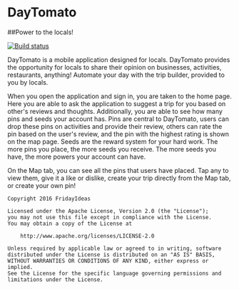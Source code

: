 # DayTomato
##Power to the locals!

[![Build status](https://ci.appveyor.com/api/projects/status/2gtjg5xstixqu8c3?svg=true)](https://ci.appveyor.com/project/james-woo/daytomato)

DayTomato is a mobile application designed for locals. DayTomato provides the opportunity for locals to share their opinion on businesses, activities, restaurants, anything! Automate your day with the trip builder, provided to you by locals.

When you open the application and sign in, you are taken to the home page. Here you are able to ask the application to suggest a trip for you based on other's reviews and thoughts. Additionally, you are able to see how many pins and seeds your account has. Pins are central to DayTomato, users can drop these pins on activities and provide their review, others can rate the pin based on the user's review, and the pin with the highest rating is shown on the map page. Seeds are the reward system for your hard work. The more pins you place, the more seeds you receive. The more seeds you have, the more powers your account can have.

On the Map tab, you can see all the pins that users have placed. Tap any to view them, give it a like or dislike, create your trip directly from the Map tab, or create your own pin!

    Copyright 2016 FridayIdeas

    Licensed under the Apache License, Version 2.0 (the "License");
    you may not use this file except in compliance with the License.
    You may obtain a copy of the License at

        http://www.apache.org/licenses/LICENSE-2.0

    Unless required by applicable law or agreed to in writing, software
    distributed under the License is distributed on an "AS IS" BASIS,
    WITHOUT WARRANTIES OR CONDITIONS OF ANY KIND, either express or implied.
    See the License for the specific language governing permissions and
    limitations under the License.
